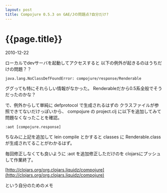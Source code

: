 ```yaml
---
layout: post
title: Compojure 0.5.3 on GAE/Jの問題点?自分だけ?
---
```


# {{page.title}}
<p class="meta">2010-12-22</p>


ローカルでdevサーバを起動してアクセスすると
以下の例外が起きるのはうちだけの問題？？

    java.lang.NoClassDefFoundError: compojure/response/Renderable

ググっても特にそれらしい情報がなかった。
Renderableだから0.5系全般でそうだったのかな？

で、例外からして単純に defprotocol で生成されるはずの
クラスファイルが参照できてないだけっぽいから、
compojure の project.clj に以下を追加してみて問題なくなったことを確認。

	:aot [compojure.response]

ちなみに上記を追加して lein compile とかすると classes に
Renderable.class が生成されてることがわかるはず。

毎回修正しなくても良いように :aot を追加修正しただけのを
clojarsにプッシュして作業終了。

[http://clojars.org/org.clojars.liquidz/compojure](http://clojars.org/org.clojars.liquidz/compojure)

という自分のためのメモ


